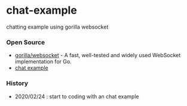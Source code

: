 # chat-example
chatting example using gorilla websocket


### Open Source
- [gorilla/websocket](https://github.com/gorilla/websocket) - A fast, well-tested and widely used WebSocket implementation for Go.
- [chat example](https://github.com/gorilla/websocket/files/465536/chat1.zip)


### History
- 2020/02/24 : start to coding with an chat example
